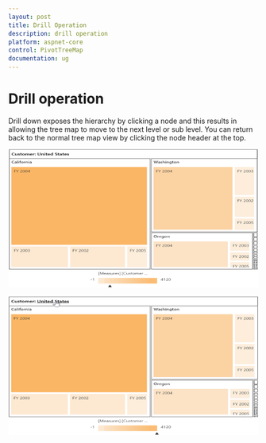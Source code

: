 ```yaml
---
layout: post
title: Drill Operation
description: drill operation
platform: aspnet-core
control: PivotTreeMap
documentation: ug
---
```


# Drill operation

Drill down exposes the hierarchy by clicking a node and this results in allowing the tree map to move to the next level or sub level. You can return back to the normal tree map view by clicking the node header at the top.

![](Drill-Operation_images/Drill_img1.png)

![](Drill-Operation_images/Drill_img2.png)



